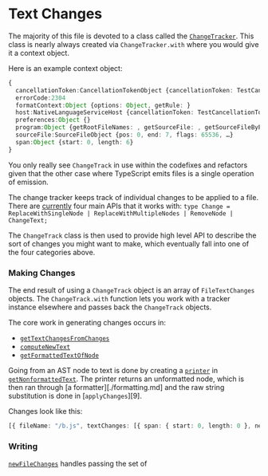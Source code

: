 # Text Changes

The majority of this file is devoted to a class called the [`ChangeTracker`][0]. This class is nearly always
created via `ChangeTracker.with` where you would give it a context object.

Here is an example context object:

```ts
{
  cancellationToken:CancellationTokenObject {cancellationToken: TestCancellationToken}
  errorCode:2304
  formatContext:Object {options: Object, getRule: }
  host:NativeLanguageServiceHost {cancellationToken: TestCancellationToken, settings: Object, sys: System, …}
  preferences:Object {}
  program:Object {getRootFileNames: , getSourceFile: , getSourceFileByPath: , …}
  sourceFile:SourceFileObject {pos: 0, end: 7, flags: 65536, …}
  span:Object {start: 0, length: 6}
}
```

You only really see `ChangeTrack` in use within the codefixes and refactors given that the other case where
TypeScript emits files is a single operation of emission.

The change tracker keeps track of individual changes to be applied to a file. There are [currently][1] four main
APIs that it works with:
`type Change = ReplaceWithSingleNode | ReplaceWithMultipleNodes | RemoveNode | ChangeText;`

The `ChangeTrack` class is then used to provide high level API to describe the sort of changes you might want to
make, which eventually fall into one of the four categories above.

### Making Changes

The end result of using a `ChangeTrack` object is an array of `FileTextChanges` objects. The `ChangeTrack.with`
function lets you work with a tracker instance elsewhere and passes back the `ChangeTrack` objects.

The core work in generating changes occurs in:

- [`getTextChangesFromChanges`][4]
- [`computeNewText`][5]
- [`getFormattedTextOfNode`][6]

Going from an AST node to text is done by creating a [`printer`][7] in [`getNonformattedText`][8]. The printer
returns an unformatted node, which is then ran through [a formatter][./formatting.md] and the raw string
substitution is done in [`applyChanges`][9].

Changes look like this:

```ts
[{ fileName: "/b.js", textChanges: [{ span: { start: 0, length: 0 }, newText: "// @ts-ignore\n" }] }];
```

### Writing

[`newFileChanges`][3] handles passing the set of

<!-- prettier-ignore-start -->
[0]: https://github.com/microsoft/TypeScript/blob/db9e0079/src/services/textChanges.ts#L303
[0]: <src/services/textChanges.ts - export class ChangeTracker>
[1]: https://github.com/microsoft/TypeScript/blob/db9e0079/src/services/textChanges.ts#L136
[1]: <src/services/textChanges.ts - type Change =>
[2]: https://github.com/microsoft/TypeScript/blob/db9e0079/src/services/textChanges.ts#L1134
[2]: <src/services/textChanges.ts - function createWriter>
[3]: https://github.com/microsoft/TypeScript/blob/db9e0079/src/services/textChanges.ts#L1022
[3]: <src/services/textChanges.ts - function newFileChanges>
[4]: https://github.com/microsoft/TypeScript/blob/db9e0079/src/services/textChanges.ts#L994
[4]: <src/services/textChanges.ts - function getTextChangesFromChanges>
[5]: https://github.com/microsoft/TypeScript/blob/db9e0079/src/services/textChanges.ts#L1035
[5]: <src/services/textChanges.ts - function computeNewText>
[6]: https://github.com/microsoft/TypeScript/blob/db9e0079/src/services/textChanges.ts#L1065
[6]: <src/services/textChanges.ts - function getFormattedTextOfNode>
[7]: https://github.com/microsoft/TypeScript/blob/db9e0079/src/compiler/emitter.ts#L852
[7]: <src/compiler/emitter.ts - function createPrinter>
[8]: https://github.com/microsoft/TypeScript/blob/db9e0079/src/services/textChanges.ts#L1088
[8]: <src/services/textChanges.ts - function getNonformattedText>
[8]: https://github.com/microsoft/TypeScript/blob/db9e0079/src/services/textChanges.ts#L1101
[8]: <src/services/textChanges.ts - function applyChanges>
<!-- prettier-ignore-end -->
